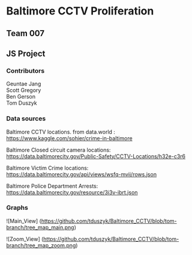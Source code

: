 # Baltimore CCTV Proliferation

## Team 007 <br/>
## JS Project

### Contributors
Geuntae Jang</br>
Scott Gregory</br>
Ben Gerson</br>
Tom Duszyk<br/>

### Data sources

Baltimore CCTV locations. from data.world : <br/>
https://www.kaggle.com/sohier/crime-in-baltimore <br/>

Baltimore Closed circuit camera locations: <br/>
https://data.baltimorecity.gov/Public-Safety/CCTV-Locations/h32e-c3r6 <br/>

Baltimore Victim Crime locations: <br/>
https://data.baltimorecity.gov/api/views/wsfq-mvij/rows.json </br>

Baltimore Police Department Arrests: <br/>
https://data.baltimorecity.gov/resource/3i3v-ibrt.json </br>

### Graphs

![Main_View]
(https://github.com/tduszyk/Baltimore_CCTV/blob/tom-branch/tree_map_main.png)


![Zoom_View]
(https://github.com/tduszyk/Baltimore_CCTV/blob/tom-branch/tree_map_zoom.png)
